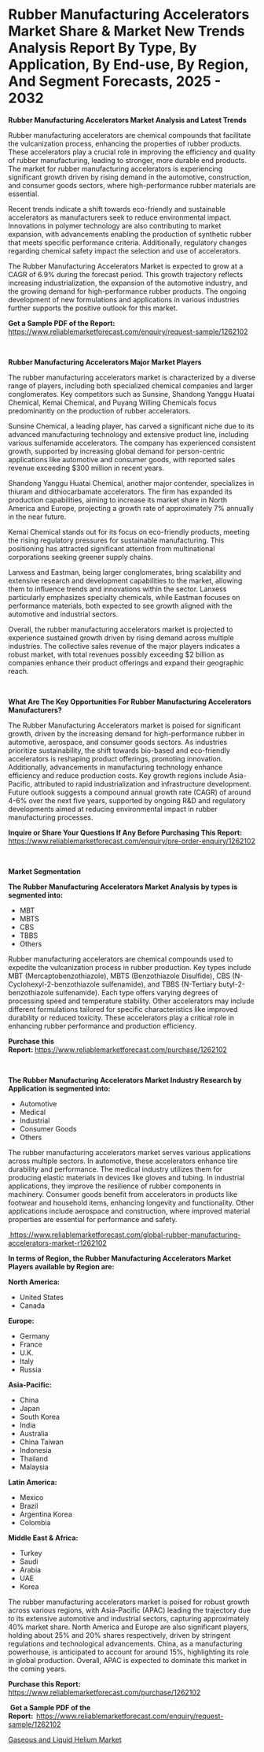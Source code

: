 <p><h1>Rubber Manufacturing Accelerators Market Share & Market New Trends Analysis Report By Type, By Application, By End-use, By Region, And Segment Forecasts, 2025 - 2032</h1></p><p><strong>Rubber Manufacturing Accelerators Market Analysis and Latest Trends</strong></p>
<p><p>Rubber manufacturing accelerators are chemical compounds that facilitate the vulcanization process, enhancing the properties of rubber products. These accelerators play a crucial role in improving the efficiency and quality of rubber manufacturing, leading to stronger, more durable end products. The market for rubber manufacturing accelerators is experiencing significant growth driven by rising demand in the automotive, construction, and consumer goods sectors, where high-performance rubber materials are essential.</p><p>Recent trends indicate a shift towards eco-friendly and sustainable accelerators as manufacturers seek to reduce environmental impact. Innovations in polymer technology are also contributing to market expansion, with advancements enabling the production of synthetic rubber that meets specific performance criteria. Additionally, regulatory changes regarding chemical safety impact the selection and use of accelerators.</p><p>The Rubber Manufacturing Accelerators Market is expected to grow at a CAGR of 6.9% during the forecast period. This growth trajectory reflects increasing industrialization, the expansion of the automotive industry, and the growing demand for high-performance rubber products. The ongoing development of new formulations and applications in various industries further supports the positive outlook for this market.</p></p>
<p><strong>Get a Sample PDF of the Report:&nbsp;</strong> <a href="https://www.reliablemarketforecast.com/enquiry/request-sample/1262102?utm_campaign=1110&utm_medium=2&utm_source=Github&utm_content=ia&utm_term=02022025&utm_id=rubber-manufacturing-accelerators">https://www.reliablemarketforecast.com/enquiry/request-sample/1262102</a></p>
<p>&nbsp;</p>
<p><strong>Rubber Manufacturing Accelerators Major Market Players</strong></p>
<p><p>The rubber manufacturing accelerators market is characterized by a diverse range of players, including both specialized chemical companies and larger conglomerates. Key competitors such as Sunsine, Shandong Yanggu Huatai Chemical, Kemai Chemical, and Puyang Willing Chemicals focus predominantly on the production of rubber accelerators.</p><p>Sunsine Chemical, a leading player, has carved a significant niche due to its advanced manufacturing technology and extensive product line, including various sulfenamide accelerators. The company has experienced consistent growth, supported by increasing global demand for person-centric applications like automotive and consumer goods, with reported sales revenue exceeding $300 million in recent years.</p><p>Shandong Yanggu Huatai Chemical, another major contender, specializes in thiuram and dithiocarbamate accelerators. The firm has expanded its production capabilities, aiming to increase its market share in North America and Europe, projecting a growth rate of approximately 7% annually in the near future.</p><p>Kemai Chemical stands out for its focus on eco-friendly products, meeting the rising regulatory pressures for sustainable manufacturing. This positioning has attracted significant attention from multinational corporations seeking greener supply chains.</p><p>Lanxess and Eastman, being larger conglomerates, bring scalability and extensive research and development capabilities to the market, allowing them to influence trends and innovations within the sector. Lanxess particularly emphasizes specialty chemicals, while Eastman focuses on performance materials, both expected to see growth aligned with the automotive and industrial sectors.</p><p>Overall, the rubber manufacturing accelerators market is projected to experience sustained growth driven by rising demand across multiple industries. The collective sales revenue of the major players indicates a robust market, with total revenues possibly exceeding $2 billion as companies enhance their product offerings and expand their geographic reach.</p></p>
<p>&nbsp;</p>
<p><strong>What Are The Key Opportunities For Rubber Manufacturing Accelerators Manufacturers?</strong></p>
<p><p>The Rubber Manufacturing Accelerators market is poised for significant growth, driven by the increasing demand for high-performance rubber in automotive, aerospace, and consumer goods sectors. As industries prioritize sustainability, the shift towards bio-based and eco-friendly accelerators is reshaping product offerings, promoting innovation. Additionally, advancements in manufacturing technology enhance efficiency and reduce production costs. Key growth regions include Asia-Pacific, attributed to rapid industrialization and infrastructure development. Future outlook suggests a compound annual growth rate (CAGR) of around 4-6% over the next five years, supported by ongoing R&D and regulatory developments aimed at reducing environmental impact in rubber manufacturing processes.</p></p>
<p><strong>Inquire or Share Your Questions If Any Before Purchasing This Report:</strong> <a href="https://www.reliablemarketforecast.com/enquiry/pre-order-enquiry/1262102?utm_campaign=1110&utm_medium=2&utm_source=Github&utm_content=ia&utm_term=02022025&utm_id=rubber-manufacturing-accelerators">https://www.reliablemarketforecast.com/enquiry/pre-order-enquiry/1262102</a></p>
<p>&nbsp;</p>
<p><strong>Market Segmentation</strong></p>
<p><strong>The Rubber Manufacturing Accelerators Market Analysis by types is segmented into:</strong></p>
<p><ul><li>MBT</li><li>MBTS</li><li>CBS</li><li>TBBS</li><li>Others</li></ul></p>
<p><p>Rubber manufacturing accelerators are chemical compounds used to expedite the vulcanization process in rubber production. Key types include MBT (Mercaptobenzothiazole), MBTS (Benzothiazole Disulfide), CBS (N-Cyclohexyl-2-benzothiazole sulfenamide), and TBBS (N-Tertiary butyl-2-benzothiazole sulfenamide). Each type offers varying degrees of processing speed and temperature stability. Other accelerators may include different formulations tailored for specific characteristics like improved durability or reduced toxicity. These accelerators play a critical role in enhancing rubber performance and production efficiency.</p></p>
<p><strong>Purchase this Report:&nbsp;</strong><a href="https://www.reliablemarketforecast.com/purchase/1262102?utm_campaign=1110&utm_medium=2&utm_source=Github&utm_content=ia&utm_term=02022025&utm_id=rubber-manufacturing-accelerators">https://www.reliablemarketforecast.com/purchase/1262102</a></p>
<p>&nbsp;</p>
<p><strong>The Rubber Manufacturing Accelerators Market Industry Research by Application is segmented into:</strong></p>
<p><ul><li>Automotive</li><li>Medical</li><li>Industrial</li><li>Consumer Goods</li><li>Others</li></ul></p>
<p><p>The rubber manufacturing accelerators market serves various applications across multiple sectors. In automotive, these accelerators enhance tire durability and performance. The medical industry utilizes them for producing elastic materials in devices like gloves and tubing. In industrial applications, they improve the resilience of rubber components in machinery. Consumer goods benefit from accelerators in products like footwear and household items, enhancing longevity and functionality. Other applications include aerospace and construction, where improved material properties are essential for performance and safety.</p></p>
<p><a href="https://www.reliablemarketforecast.com/global-rubber-manufacturing-accelerators-market-r1262102?utm_campaign=1110&utm_medium=2&utm_source=Github&utm_content=ia&utm_term=02022025&utm_id=rubber-manufacturing-accelerators">&nbsp;https://www.reliablemarketforecast.com/global-rubber-manufacturing-accelerators-market-r1262102</a></p>
<p><strong>In terms of Region, the Rubber Manufacturing Accelerators Market Players available by Region are:</strong></p>
<p>
    <p> <strong> North America: </strong>
        <ul>
            <li>United States</li>
            <li>Canada</li>
        </ul>
        </p> 
    <p> <strong> Europe: </strong>
        <ul>
            <li>Germany</li>
            <li>France</li>
            <li>U.K.</li>
            <li>Italy</li>
            <li>Russia</li>
        </ul>
        </p> 
    <p> <strong> Asia-Pacific: </strong>
        <ul>
            <li>China</li>
            <li>Japan</li>
            <li>South Korea</li>
            <li>India</li>
            <li>Australia</li>
            <li>China Taiwan</li>
            <li>Indonesia</li>
            <li>Thailand</li>
            <li>Malaysia</li>
        </ul>
        </p> 
    <p> <strong> Latin America: </strong>
        <ul>
            <li>Mexico</li>
            <li>Brazil</li>
            <li>Argentina Korea</li>
            <li>Colombia</li>
        </ul>
        </p> 
    <p> <strong> Middle East & Africa: </strong>
        <ul>
            <li>Turkey</li>
            <li>Saudi</li>
            <li>Arabia</li>
            <li>UAE</li>
            <li>Korea</li>
        </ul>
    </p>
    </p>
<p><p>The rubber manufacturing accelerators market is poised for robust growth across various regions, with Asia-Pacific (APAC) leading the trajectory due to its extensive automotive and industrial sectors, capturing approximately 40% market share. North America and Europe are also significant players, holding about 25% and 20% shares respectively, driven by stringent regulations and technological advancements. China, as a manufacturing powerhouse, is anticipated to account for around 15%, highlighting its role in global production. Overall, APAC is expected to dominate this market in the coming years.</p></p>
<p><strong>Purchase this Report: </strong><a href="https://www.reliablemarketforecast.com/purchase/1262102?utm_campaign=1110&utm_medium=2&utm_source=Github&utm_content=ia&utm_term=02022025&utm_id=rubber-manufacturing-accelerators">https://www.reliablemarketforecast.com/purchase/1262102</a></p>
<p>&nbsp;<strong>Get a Sample PDF of the Report:&nbsp;&nbsp;</strong><a href="https://www.reliablemarketforecast.com/enquiry/request-sample/1262102?utm_campaign=1110&utm_medium=2&utm_source=Github&utm_content=ia&utm_term=02022025&utm_id=rubber-manufacturing-accelerators">https://www.reliablemarketforecast.com/enquiry/request-sample/1262102</a></p>
<p><strong></strong></p>
<p><p><a href="https://github.com/WillieWoodard/Market-Research-Report-List-7/blob/main/gaseous-and-liquid-helium-market.md?utm_campaign=1110&utm_medium=2&utm_source=Github&utm_content=ia&utm_term=02022025&utm_id=rubber-manufacturing-accelerators">Gaseous and Liquid Helium Market</a></p></p>